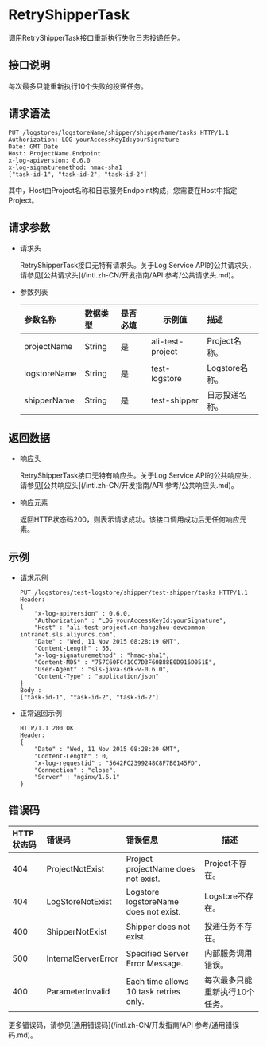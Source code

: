 # RetryShipperTask

调用RetryShipperTask接口重新执行失败日志投递任务。

## 接口说明

每次最多只能重新执行10个失败的投递任务。

## 请求语法

```
PUT /logstores/logstoreName/shipper/shipperName/tasks HTTP/1.1
Authorization: LOG yourAccessKeyId:yourSignature 
Date: GMT Date
Host: ProjectName.Endpoint
x-log-apiversion: 0.6.0
x-log-signaturemethod: hmac-sha1
["task-id-1", "task-id-2", "task-id-2"]
```

其中，Host由Project名称和日志服务Endpoint构成，您需要在Host中指定Project。

## 请求参数

-   请求头

    RetryShipperTask接口无特有请求头。关于Log Service API的公共请求头，请参见[公共请求头](/intl.zh-CN/开发指南/API 参考/公共请求头.md)。

-   参数列表

    |参数名称|数据类型|是否必填|示例值|描述|
    |:---|:---|:---|---|:-|
    |projectName|String|是|ali-test-project|Project名称。|
    |logstoreName|String|是|test-logstore|Logstore名称。|
    |shipperName|String|是|test-shipper|日志投递名称。|


## 返回数据

-   响应头

    RetryShipperTask接口无特有响应头。关于Log Service API的公共响应头，请参见[公共响应头](/intl.zh-CN/开发指南/API 参考/公共响应头.md)。

-   响应元素

    返回HTTP状态码200，则表示请求成功。该接口调用成功后无任何响应元素。


## 示例

-   请求示例

    ```
    PUT /logstores/test-logstore/shipper/test-shipper/tasks HTTP/1.1
    Header:
    {
        "x-log-apiversion" : 0.6.0, 
        "Authorization" : "LOG yourAccessKeyId:yourSignature", 
        "Host" : "ali-test-project.cn-hangzhou-devcommon-intranet.sls.aliyuncs.com", 
        "Date" : "Wed, 11 Nov 2015 08:28:19 GMT", 
        "Content-Length" : 55, 
        "x-log-signaturemethod" : "hmac-sha1", 
        "Content-MD5" : "757C60FC41CC7D3F60B88E0D916D051E", 
        "User-Agent" : "sls-java-sdk-v-0.6.0", 
        "Content-Type" : "application/json"
    }
    Body : 
    ["task-id-1", "task-id-2", "task-id-2"]
    ```

-   正常返回示例

    ```
    HTTP/1.1 200 OK
    Header:
    {
        "Date" : "Wed, 11 Nov 2015 08:28:20 GMT", 
        "Content-Length" : 0, 
        "x-log-requestid" : "5642FC2399248C8F7B0145FD", 
        "Connection" : "close", 
        "Server" : "nginx/1.6.1"
    }
    ```


## 错误码

|HTTP状态码|错误码|错误信息|描述|
|:------|:--|:---|--|
|404|ProjectNotExist|Project projectName does not exist.|Project不存在。|
|404|LogStoreNotExist|Logstore logstoreName does not exist.|Logstore不存在。|
|400|ShipperNotExist|Shipper does not exist.|投递任务不存在。|
|500|InternalServerError|Specified Server Error Message.|内部服务调用错误。|
|400|ParameterInvalid|Each time allows 10 task retries only.|每次最多只能重新执行10个任务。|

更多错误码，请参见[通用错误码](/intl.zh-CN/开发指南/API 参考/通用错误码.md)。

